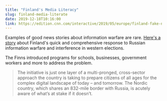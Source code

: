 ```yaml
---
title: "Finland's Media Literacy"
slug: finland-media-literate
date: 2019-12-18T10:16:00
link: https://edition.cnn.com/interactive/2019/05/europe/finland-fake-news-intl/
---
```


Examples of good news stories about information warfare are rare. [Here's a story](https://edition.cnn.com/interactive/2019/05/europe/finland-fake-news-intl/) about Finland's quick and comprehensive response to Russian information warfare and interference in western elections.

The Finns introduced programs for schools, businesses, government workers and more to address the problem.

> The initiative is just one layer of a multi-pronged, cross-sector approach the country is taking to prepare citizens of all ages for the complex digital landscape of today – and tomorrow. The Nordic country, which shares an 832-mile border with Russia, is acutely aware of what’s at stake if it doesn’t.
